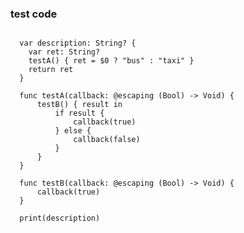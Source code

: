 ### test code

<pre>
<code>
  var description: String? {
    var ret: String?
    testA() { ret = $0 ? "bus" : "taxi" }
    return ret
  }

  func testA(callback: @escaping (Bool) -> Void) {
      testB() { result in
          if result {
              callback(true)
          } else {
              callback(false)
          }
      }
  }

  func testB(callback: @escaping (Bool) -> Void) {
      callback(true)
  }

  print(description)
</code>
</pre>

